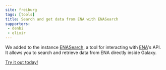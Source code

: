 ```yaml
---
site: freiburg
tags: [tools]
title: Search and get data from ENA with ENASearch
supporters:
 - denbi
 - elixir
---
```


We added to the instance [ENASearch](https://github.com/bebatut/enasearch), a
tool for interacting with [ENA](http://www.ebi.ac.uk/ena/browse/programmatic-access)'s API. It allows you to
search and retrieve data from ENA directly inside Galaxy.

[Try it out today!](https://galaxy.uni-freiburg.de/?tool_id=toolshed.g2.bx.psu.edu%2Frepos%2Fiuc%2Fenasearch_search_data%2Fenasearch_search_data%2F0.1.1.0&version=0.1.1.0)
